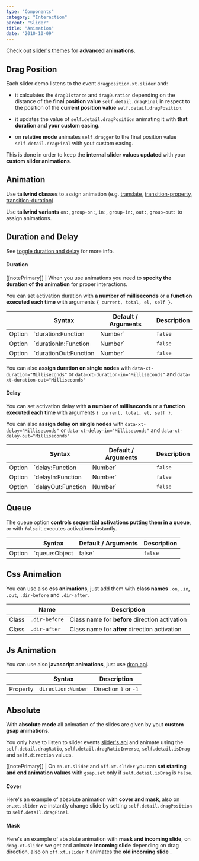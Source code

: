```yaml
---
type: "Components"
category: "Interaction"
parent: "Slider"
title: "Animation"
date: "2010-10-09"
---
```


Check out [slider's themes](/themes/slider) for **advanced animations**.

## Drag Position

Each slider demo listens to the event `dragposition.xt.slider` and:

- it calculates the `dragDistance` and `dragDuration` depending on the distance of the **final position value** `self.detail.dragFinal` in respect to the position of the **current position value** `self.detail.dragPosition`.

- it updates the value of `self.detail.dragPosition` animating it with **that duration and your custom easing**.

- on **relative mode** animates `self.dragger` to the final position value `self.detail.dragFinal` with yout custom easing.

This is done in order to keep the **internal slider values updated** with your **custom slider animations**.

## Animation

Use **tailwind classes** to assign animation (e.g. [translate](https://tailwindcss.com/docs/translate), [transition-property](https://tailwindcss.com/docs/transition-property), [transition-duration](https://tailwindcss.com/docs/transition-duration)).

Use **tailwind variants** `on:`, `group-on:`, `in:`, `group-in:`, `out:`, `group-out:` to assign animations.

<demo>
  <demoinline src="demos/components/slider/animation">
  </demoinline>
</demo>

## Duration and Delay

See [toggle duration and delay](/components/toggle/animation#duration-and-delay) for more info.

#### Duration

[[notePrimary]]
| When you use animations you need to **specity the duration of the animation** for proper interactions.

You can set activation duration with **a number of milliseconds** or a **function executed each time** with arguments `{ current, total, el, self }`.

<div class="xt-overflow-sub overflow-y-hidden overflow-x-scroll my-5 xt-my-auto w-full">

|                         | Syntax                                    | Default / Arguments                       | Description                   |
| ----------------------- | ----------------------------------------- | ----------------------------- | ----------------------------- |
| Option                  | `duration:Function|Number`                          | `false`        | Activation and Deactivation duration            |
| Option                  | `durationIn:Function|Number`                          | `false`        | Activation duration            |
| Option                  | `durationOut:Function|Number`                          | `false`        | Deactivation duration            |

</div>

You can also **assign duration on single nodes** with `data-xt-duration="Milliseconds"` or `data-xt-duration-in="Milliseconds"` and `data-xt-duration-out="Milliseconds"`

#### Delay

You can set activation delay with **a number of milliseconds** or a **function executed each time** with arguments `{ current, total, el, self }`.

You can also **assign delay on single nodes** with `data-xt-delay="Milliseconds"` or `data-xt-delay-in="Milliseconds"` and `data-xt-delay-out="Milliseconds"`

<div class="xt-overflow-sub overflow-y-hidden overflow-x-scroll my-5 xt-my-auto w-full">

|                         | Syntax                                    | Default / Arguments                       | Description                   |
| ----------------------- | ----------------------------------------- | ----------------------------- | ----------------------------- |
| Option                  | `delay:Function|Number`                          | `false`        | Activation and Deactivation delay            |
| Option                  | `delayIn:Function|Number`                          | `false`        | Activation delay            |
| Option                  | `delayOut:Function|Number`                          | `false`        | Deactivation delay            |

</div>

## Queue

The queue option **controls sequential activations putting them in a queue**, or with `false` it executes activations instantly.

<div class="xt-overflow-sub overflow-y-hidden overflow-x-scroll my-5 xt-my-auto w-full">

|                         | Syntax                                    | Default / Arguments                       | Description                   |
| ----------------------- | ----------------------------------------- | ----------------------------- | ----------------------------- |
| Option                  | `queue:Object|false`                 | `false`     | Queue activations e.g.: `{ elements: false, targets: true, elementsInner: false, targetsInner: true }`          |

</div>

<demo>
  <demoinline src="demos/components/slider/animation-queue">
  </demoinline>
</demo>


## Css Animation

You can use also **css animations**, just add them with **class names** `.on`, `.in`, `.out`, `.dir-before` and `.dir-after`.

<div class="xt-overflow-sub overflow-y-hidden overflow-x-scroll my-5 xt-my-auto w-full">

|                      | Name                          | Description                   |
| ----------------------- | ---------------------------- | ----------------------------- |
| Class                  | `.dir-before`       |  Class name for **before** direction activation            |
| Class                  | `.dir-after`       |  Class name for **after** direction activation            |
</div>

<demo>
  <demoinline src="demos/components/slider/animation-css">
  </demoinline>
</demo>

## Js Animation

You can use also **javascript animations**, just use [drop api](/components/slider/api).

<div class="xt-overflow-sub overflow-y-hidden overflow-x-scroll my-5 xt-my-auto w-full">

|                         | Syntax                                    | Description                   |
| ----------------------- | ----------------------------------------- | ----------------------------- |
| Property                   | `direction:Number`       | Direction `1` or `-1`              |

</div>

<demo>
  <demoinline src="demos/components/slider/animation-js">
  </demoinline>
</demo>

## Absolute

With **absolute mode** all animation of the slides are given by yout **custom gsap animations**.

You only have to listen to slider events [slider's api](/components/slider/api) and animate using the `self.detail.dragRatio`, `self.detail.dragRatioInverse`, `self.detail.isDrag` and `self.direction` values.

[[notePrimary]]
| On `on.xt.slider` and `off.xt.slider` you can **set starting and end animation values** with `gsap.set` only if `self.detail.isDrag` is `false`.

#### Cover

Here's an example of absolute animation with **cover and mask**, also on `on.xt.slider` we instantly change slide by setting `self.detail.dragPosition` to `self.detail.dragFinal`.

<demo>
  <demoinline src="demos/components/slider/animation-absolute-cover">
  </demoinline>
</demo>

#### Mask

Here's an example of absolute animation with **mask and incoming slide**, on `drag.xt.slider` we get and animate **incoming slide** depending on drag direction, also on `off.xt.slider` it animates the **old incoming slide** .

<demo>
  <demoinline src="demos/components/slider/animation-absolute-mask">
  </demoinline>
</demo>
